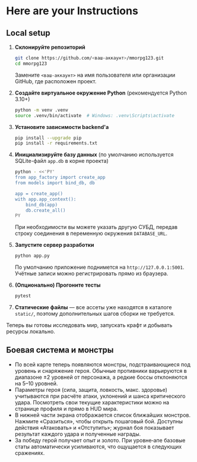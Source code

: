 # Here are your Instructions

## Local setup

1. **Склонируйте репозиторий**
   ```bash
   git clone https://github.com/<ваш-аккаунт>/mmorpg123.git
   cd mmorpg123
   ```
   Замените `<ваш-аккаунт>` на имя пользователя или организации GitHub, где расположен проект.

2. **Создайте виртуальное окружение Python** (рекомендуется Python 3.10+)
   ```bash
   python -m venv .venv
   source .venv/bin/activate  # Windows: .venv\Scripts\activate
   ```

3. **Установите зависимости backend'а**
   ```bash
   pip install --upgrade pip
   pip install -r requirements.txt
   ```

4. **Инициализируйте базу данных** (по умолчанию используется SQLite-файл `app.db` в корне проекта)
   ```bash
   python - <<'PY'
   from app_factory import create_app
   from models import bind_db, db

   app = create_app()
   with app.app_context():
       bind_db(app)
       db.create_all()
   PY
   ```
   При необходимости вы можете указать другую СУБД, передав строку соединения в переменную окружения `DATABASE_URL`.

5. **Запустите сервер разработки**
   ```bash
   python app.py
   ```
   По умолчанию приложение поднимется на `http://127.0.0.1:5001`. Учётные записи можно регистрировать прямо из браузера.

6. **(Опционально) Прогоните тесты**
   ```bash
   pytest
   ```

7. **Статические файлы** — все ассеты уже находятся в каталоге `static/`, поэтому дополнительных шагов сборки не требуется.

Теперь вы готовы исследовать мир, запускать крафт и добывать ресурсы локально.

## Боевая система и монстры

- По всей карте теперь появляются монстры, подстраивающиеся под уровень и снаряжение героя. Обычные противники варьируются в диапазоне ±2 уровней от персонажа, а редкие боссы отклоняются на 5–10 уровней.
- Параметры героя (сила, защита, ловкость, макс. здоровье) учитываются при расчёте атаки, уклонений и шанса критического удара. Посмотреть свои текущие характеристики можно на странице профиля и прямо в HUD мира.
- В нижней части экрана отображается список ближайших монстров. Нажмите «Сразиться», чтобы открыть пошаговый бой. Доступны действия «Атаковать» и «Отступить»; журнал боя показывает результат каждого удара и полученные награды.
- За победу герой получает опыт и золото. При уровне‑апе базовые статы автоматически усиливаются, что ощущается в следующих сражениях.
